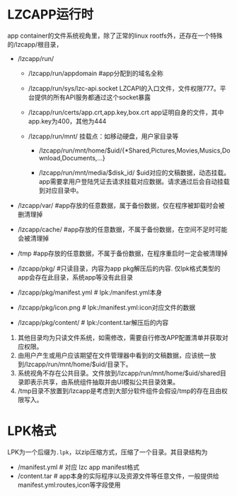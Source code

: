 LZCAPP运行时
==============

app container的文件系统视角里，除了正常的linux rootfs外，还存在一个特殊的/lzcapp/根目录，

- /lzcapp/run/

  - /lzcapp/run/appdomain  #app分配到的域名全称

  - /lzcapp/run/sys/lzc-api.socket
    LZCAPI的入口文件，文件权限777。平台提供的所有API服务都通过这个socket暴露

  - /lzcapp/run/certs/app.crt,app.key,box.crt
     app证明自身的文件，其中app.key为400，其他为444

  - /lzcapp/run/mnt/
     挂载点：如移动硬盘，用户家目录等

    - /lzcapp/run/mnt/home/$uid/{*Shared,Pictures,Movies,Musics,Download,Documents,...}

    - /lzcapp/run/mnt/media/$disk_id/
     $uid对应的文稿数据，动态挂载。app需要拿用户登陆凭证去请求挂载对应数据。请求通过后会自动挂载到对应目录中。

- /lzcapp/var/                #app存放的任意数据，属于备份数据，仅在程序被卸载时会被删清理掉

- /lzcapp/cache/              #app存放的任意数据，不属于备份数据，在空间不足时可能会被清理掉

- /tmp                        #app存放的任意数据，不属于备份数据，在程序重启时一定会被清理掉

- /lzcapp/pkg/                #只读目录，内容为app pkg解压后的内容. 仅lpk格式类型的app会存在此目录，系统app等没有此目录
 - /lzcapp/pkg/manifest.yml   # lpk:/manifest.yml本身
 - /lzcapp/pkg/icon.png       # lpk:/manifest.yml:icon对应文件的数据
 - /lzcapp/pkg/content/       # lpk:/content.tar解压后的内容



1. 其他目录均为只读文件系统，如需修改，需要自行修改APP配置清单并获取对应权限。
2. 由用户产生或用户应该期望在文件管理器中看到的文稿数据，应该统一放到/lzcapp/run/mnt/home/$uid/目录下。
3. 系统视角不存在公共目录。文件放到/lzcapp/run/mnt/home/$uid/shared目录即表示共享，由系统组件抽取并由UI模拟公共目录效果。
4. /tmp目录不放置到/lzcapp是考虑到大部分软件组件会假设/tmp的存在且由权限写入。


LPK格式
=======
LPK为一个后缀为`.lpk`，以zip压缩方式，压缩了一个目录。其目录结构为

- /manifest.yml  # 对应 lzc app manifest格式
- /content.tar   # app本身的实际程序以及资源文件等任意文件，一般提供给manifest.yml:routes,icon等字段使用
